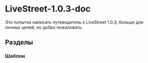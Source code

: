 # LiveStreet-1.0.3-doc
Это попытка написать путеводитель к LiveStreet 1.0.3, больше для личных целей, но добро пожаловать.

## Разделы ##
### Шаблон ###
